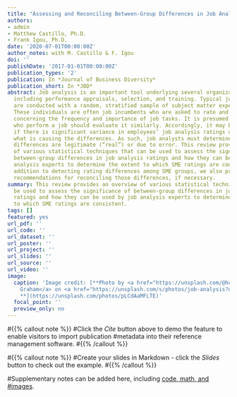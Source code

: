```yaml
---
title: "Assessing and Reconciling Between-Group Differences in Job Analysis Ratings"
authors:
- admin
- Matthew Castillo, Ph.D.
- Frank Igou, Ph.D.
date: '2020-07-01T00:00:00Z'
author_notes: with M. Castillo & F. Igou
doi: ''
publishDate: '2017-01-01T00:00:00Z'
publication_types: '2'
publication: In *Journal of Business Diversity*
publication_short: In *JBD*
abstract: Job analysis is an important tool underlying several organizational functions
  including performance appraisals, selection, and training. Typical job analyses
  are conducted with a random, stratified sample of subject matter experts (SMEs).
  These individuals are often job incumbents who are asked to rate and make judgments
  concerning the frequency and importance of job tasks. It is presumed that incumbents
  who perform a job should evaluate it similarly. Accordingly, it may be concerning
  if there is significant variance in employees’ job analysis ratings depending on
  what is causing the differences. As such, job analysts must determine if rating
  differences are legitimate (“real”) or due to error. This review provides an overview
  of various statistical techniques that can be used to assess the significance of
  between-group differences in job analysis ratings and how they can be used by job
  analysis experts to determine the extent to which SME ratings are consistent. In
  addition to detecting rating differences among SME groups, we also provide practical
  recommendations for reconciling those differences, if necessary.
summary: This review provides an overview of various statistical techniques that can
  be used to assess the significance of between-group differences in job analysis
  ratings and how they can be used by job analysis experts to determine the extent
  to which SME ratings are consistent.
tags: []
featured: yes
url_pdf: ''
url_code: ''
url_dataset: ''
url_poster: ''
url_project: ''
url_slides: ''
url_source: ''
url_video: ''
image:
  caption: 'Image credit: [**Photo by <a href="https://unsplash.com/@homajob?utm_source=unsplash&utm_medium=referral&utm_content=creditCopyText">Scott
    Graham</a> on <a href="https://unsplash.com/s/photos/job-analysis?utm_source=unsplash&utm_medium=referral&utm_content=creditCopyText">Unsplash</a>
    **](https://unsplash.com/photos/pLCdAaMFLTE)'
  focal_point: ''
  preview_only: no
---
```


#{{% callout note %}}
#Click the *Cite* button above to demo the feature to enable visitors to import publication #metadata into their reference management software.
#{{% /callout %}}

#{{% callout note %}}
#Create your slides in Markdown - click the *Slides* button to check out the example.
#{{% /callout %}}

#Supplementary notes can be added here, including [code, math, and #images](https://wowchemy.com/docs/writing-markdown-latex/).

